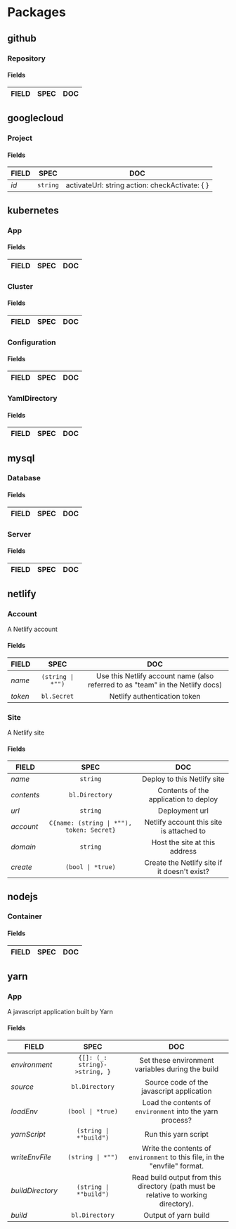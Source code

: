# Packages

## github

### Repository


#### Fields
| FIELD            | SPEC              | DOC               |
| -------------    |:-------------:    |:-------------:    |

## googlecloud

### Project


#### Fields
| FIELD            | SPEC              | DOC                                               |
| -------------    |:-------------:    |:-------------:                                    |
|*id*              |``string``         |activateUrl: string action: checkActivate: {  }    |

## kubernetes

### App


#### Fields
| FIELD            | SPEC              | DOC               |
| -------------    |:-------------:    |:-------------:    |

### Cluster


#### Fields
| FIELD            | SPEC              | DOC               |
| -------------    |:-------------:    |:-------------:    |

### Configuration


#### Fields
| FIELD            | SPEC              | DOC               |
| -------------    |:-------------:    |:-------------:    |

### YamlDirectory


#### Fields
| FIELD            | SPEC              | DOC               |
| -------------    |:-------------:    |:-------------:    |

## mysql

### Database


#### Fields
| FIELD            | SPEC              | DOC               |
| -------------    |:-------------:    |:-------------:    |

### Server


#### Fields
| FIELD            | SPEC              | DOC               |
| -------------    |:-------------:    |:-------------:    |

## netlify

### Account
A Netlify account

#### Fields
| FIELD            | SPEC                  | DOC                                                                              |
| -------------    |:-------------:        |:-------------:                                                                   |
|*name*            |``(string \| *"")``    |Use this Netlify account name (also referred to as "team" in the Netlify docs)    |
|*token*           |``bl.Secret``          |Netlify authentication token                                                      |

### Site
A Netlify site

#### Fields
| FIELD            | SPEC                                          | DOC                                            |
| -------------    |:-------------:                                |:-------------:                                 |
|*name*            |``string``                                     |Deploy to this Netlify site                     |
|*contents*        |``bl.Directory``                               |Contents of the application to deploy           |
|*url*             |``string``                                     |Deployment url                                  |
|*account*         |``C{name: (string \| *""), token: Secret}``    |Netlify account this site is attached to        |
|*domain*          |``string``                                     |Host the site at this address                   |
|*create*          |``(bool \| *true)``                            |Create the Netlify site if it doesn't exist?    |

## nodejs

### Container


#### Fields
| FIELD            | SPEC              | DOC               |
| -------------    |:-------------:    |:-------------:    |

## yarn

### App
A javascript application built by Yarn

#### Fields
| FIELD              | SPEC                              | DOC                                                                                   |
| -------------      |:-------------:                    |:-------------:                                                                        |
|*environment*       |``{[]: (_: string)->string, }``    |Set these environment variables during the build                                       |
|*source*            |``bl.Directory``                   |Source code of the javascript application                                              |
|*loadEnv*           |``(bool \| *true)``                |Load the contents of `environment` into the yarn process?                              |
|*yarnScript*        |``(string \| *"build")``           |Run this yarn script                                                                   |
|*writeEnvFile*      |``(string \| *"")``                |Write the contents of `environment` to this file, in the "envfile" format.             |
|*buildDirectory*    |``(string \| *"build")``           |Read build output from this directory (path must be relative to working directory).    |
|*build*             |``bl.Directory``                   |Output of yarn build                                                                   |
